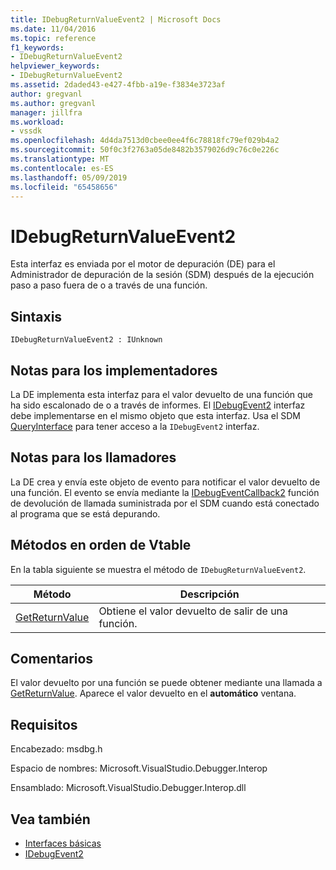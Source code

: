 ```yaml
---
title: IDebugReturnValueEvent2 | Microsoft Docs
ms.date: 11/04/2016
ms.topic: reference
f1_keywords:
- IDebugReturnValueEvent2
helpviewer_keywords:
- IDebugReturnValueEvent2
ms.assetid: 2daded43-e427-4fbb-a19e-f3834e3723af
author: gregvanl
ms.author: gregvanl
manager: jillfra
ms.workload:
- vssdk
ms.openlocfilehash: 4d4da7513d0cbee0ee4f6c78818fc79ef029b4a2
ms.sourcegitcommit: 50f0c3f2763a05de8482b3579026d9c76c0e226c
ms.translationtype: MT
ms.contentlocale: es-ES
ms.lasthandoff: 05/09/2019
ms.locfileid: "65458656"
---
```

# <a name="idebugreturnvalueevent2"></a>IDebugReturnValueEvent2
Esta interfaz es enviada por el motor de depuración (DE) para el Administrador de depuración de la sesión (SDM) después de la ejecución paso a paso fuera de o a través de una función.

## <a name="syntax"></a>Sintaxis

```
IDebugReturnValueEvent2 : IUnknown
```

## <a name="notes-for-implementers"></a>Notas para los implementadores
 La DE implementa esta interfaz para el valor devuelto de una función que ha sido escalonado de o a través de informes. El [IDebugEvent2](../../../extensibility/debugger/reference/idebugevent2.md) interfaz debe implementarse en el mismo objeto que esta interfaz. Usa el SDM [QueryInterface](/cpp/atl/queryinterface) para tener acceso a la `IDebugEvent2` interfaz.

## <a name="notes-for-callers"></a>Notas para los llamadores
 La DE crea y envía este objeto de evento para notificar el valor devuelto de una función. El evento se envía mediante la [IDebugEventCallback2](../../../extensibility/debugger/reference/idebugeventcallback2.md) función de devolución de llamada suministrada por el SDM cuando está conectado al programa que se está depurando.

## <a name="methods-in-vtable-order"></a>Métodos en orden de Vtable
 En la tabla siguiente se muestra el método de `IDebugReturnValueEvent2`.

|Método|Descripción|
|------------|-----------------|
|[GetReturnValue](../../../extensibility/debugger/reference/idebugreturnvalueevent2-getreturnvalue.md)|Obtiene el valor devuelto de salir de una función.|

## <a name="remarks"></a>Comentarios
 El valor devuelto por una función se puede obtener mediante una llamada a [GetReturnValue](../../../extensibility/debugger/reference/idebugreturnvalueevent2-getreturnvalue.md). Aparece el valor devuelto en el **automático** ventana.

## <a name="requirements"></a>Requisitos
 Encabezado: msdbg.h

 Espacio de nombres:  Microsoft.VisualStudio.Debugger.Interop

 Ensamblado: Microsoft.VisualStudio.Debugger.Interop.dll

## <a name="see-also"></a>Vea también
- [Interfaces básicas](../../../extensibility/debugger/reference/core-interfaces.md)
- [IDebugEvent2](../../../extensibility/debugger/reference/idebugevent2.md)